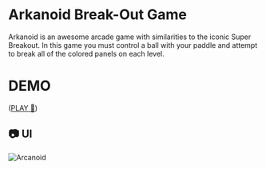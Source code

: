 # Arkanoid Break-Out Game
Arkanoid is an awesome arcade game with similarities to the iconic Super Breakout. In this game you must control a ball with your paddle and attempt to break all of the colored panels on each level.

# DEMO
([PLAY 🚀](https://gregoryannn.github.io/Arkanoid/))


## 📷 UI
![Arcanoid](https://user-images.githubusercontent.com/32854050/157672786-8160ef3a-8306-42be-ae22-85e746ca13c1.jpg)
